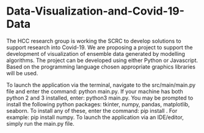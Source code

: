 # Data-Visualization-and-Covid-19-Data
The HCC research group is working the SCRC to develop solutions to support research into Covid-19. We are proposing a project to support the development of visualization of ensemble data generated by modelling algorithms. The project can be developed using either Python or Javascript. Based on the programming language chosen appropriate graphics libraries will be used.

To launch the application via the terminal, navigate to the src/main/main.py file and enter the command: python main.py. If your machine has both python 2 and 3 installed, enter: python3 main.py. You may be prompted to install the following python packages: tkinter, numpy, pandas, matplotlib, seaborn. To install any of these, enter the command: pip install <package>. For example: pip install numpy. To launch the application via an IDE/editor, simply run the main.py file.  
